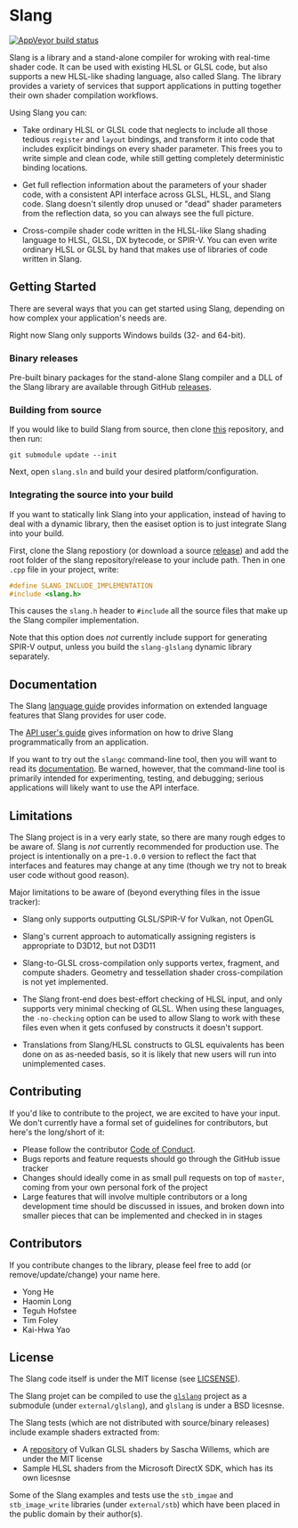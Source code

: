 # Slang

[![AppVeyor build status](https://ci.appveyor.com/api/projects/status/3jptgsry13k6wdwp/branch/master?svg=true)](https://ci.appveyor.com/project/shader-slang/slang/branch/master)

Slang is a library and a stand-alone compiler for wroking with real-time shader code.
It can be used with existing HLSL or GLSL code, but also supports a new HLSL-like shading language, also called Slang.
The library provides a variety of services that support applications in putting together their own shader compilation workflows.

Using Slang you can:

* Take ordinary HLSL or GLSL code that neglects to include all those tedious `register` and `layout` bindings, and transform it into code that includes explicit bindings on every shader parameter. This frees you to write simple and clean code, while still getting completely deterministic binding locations.

* Get full reflection information about the parameters of your shader code, with a consistent API interface across GLSL, HLSL, and Slang code. Slang doesn't silently drop unused or "dead" shader parameters from the reflection data, so you can always see the full picture.

* Cross-compile shader code written in the HLSL-like Slang shading language to HLSL, GLSL, DX bytecode, or SPIR-V. You can even write ordinary HLSL or GLSL by hand that makes use of libraries of code written in Slang.

## Getting Started

There are several ways that you can get started using Slang, depending on how complex your application's needs are.

Right now Slang only supports Windows builds (32- and 64-bit).

### Binary releases

Pre-built binary packages for the stand-alone Slang compiler and a DLL of the Slang library are available through GitHub [releases](https://github.com/shader-slang/slang/releases).

### Building from source

If you would like to build Slang from source, then clone [this](https://github.com/shader-slang/slang) repository, and then run:

    git submodule update --init

Next, open `slang.sln` and build your desired platform/configuration.

### Integrating the source into your build

If you want to statically link Slang into your application, instead of having to deal with a dynamic library, then the easiset option is to just integrate Slang into your build.

First, clone the Slang repostiory (or download a source [release](https://github.com/shader-slang/slang/releases)) and add the root folder of the slang repository/release to your include path.
Then in one `.cpp` file in your project, write:

```c++
#define SLANG_INCLUDE_IMPLEMENTATION
#include <slang.h>
```

This causes the `slang.h` header to `#include` all the source files that make up the Slang compiler implementation.

Note that this option does *not* currently include support for generating SPIR-V output, unless you build the `slang-glslang` dynamic library separately.

## Documentation

The Slang [language guide](docs/language-guide.md) provides information on extended language features that Slang provides for user code.

The [API user's guide](docs/api-users-guide.md) gives information on how to drive Slang programmatically from an application.

If you want to try out the `slangc` command-line tool, then you will want to read its [documentation](docs/command-line-slangc.md).
Be warned, however, that the command-line tool is primarily intended for experimenting, testing, and debugging; serious applications will likely want to use the API interface.

## Limitations

The Slang project is in a very early state, so there are many rough edges to be aware of.
Slang is *not* currently recommended for production use.
The project is intentionally on a pre-`1.0.0` version to reflect the fact that interfaces and features may change at any time (though we try not to break user code without good reason).

Major limitations to be aware of (beyond everything files in the issue tracker):

* Slang only supports outputting GLSL/SPIR-V for Vulkan, not OpenGL

* Slang's current approach to automatically assigning registers is appropriate to D3D12, but not D3D11

* Slang-to-GLSL cross-compilation only supports vertex, fragment, and compute shaders. Geometry and tessellation shader cross-compilation is not yet implemented.

* The Slang front-end does best-effort checking of HLSL input, and only supports very minimal checking of GLSL. When using these languages, the `-no-checking` option can be used to allow Slang to work with these files even when it gets confused by constructs it doesn't support.

* Translations from Slang/HLSL constructs to GLSL equivalents has been done on as as-needed basis, so it is likely that new users will run into unimplemented cases.

## Contributing

If you'd like to contribute to the project, we are excited to have your input.
We don't currently have a formal set of guidelines for contributors, but here's the long/short of it:

* Please follow the contributor [Code of Conduct](CODE_OF_CONDUCT.md).
* Bugs reports and feature requests should go through the GitHub issue tracker
* Changes should ideally come in as small pull requests on top of `master`, coming from your own personal fork of the project
* Large features that will involve multiple contributors or a long development time should be discussed in issues, and broken down into smaller pieces that can be implemented and checked in in stages

## Contributors

If you contribute changes to the library, please feel free to add (or remove/update/change) your name here.

* Yong He
* Haomin Long
* Teguh Hofstee
* Tim Foley
* Kai-Hwa Yao

## License

The Slang code itself is under the MIT license (see [LICSENSE](LICENSE)).

The Slang projet can be compiled to use the [`glslang`](https://github.com/KhronosGroup/glslang) project as a submodule (under `external/glslang`), and `glslang` is under a BSD licesnse.

The Slang tests (which are not distributed with source/binary releases) include example shaders extracted from:
* A [repository](https://github.com/SaschaWillems/Vulkan) of Vulkan GLSL shaders by Sascha Willems, which are under the MIT license
* Sample HLSL shaders from the Microsoft DirectX SDK, which has its own licesnse

Some of the Slang examples and tests use the `stb_imgae` and `stb_image_write` libraries (under `external/stb`) which have been placed in the public domain by their author(s).

